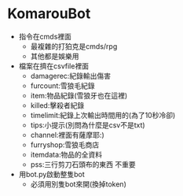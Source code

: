 # KomarouBot
- 指令在cmds裡面
  - 最複雜的打狛克是cmds/rpg
  - 其他都是娛樂用   
- 檔案在擠在csvfile裡面   
  - damagerec:紀錄輸出傷害
  - furcount:雪狼毛紀錄
  - item:物品紀錄(雪狼牙也在這裡)
  - killed:擊殺者紀錄
  - timelimit:紀錄上次輸出時間用的(為了10秒冷卻)
  - tips:小提示(別問為什麼是csv不是txt)
  + channel:裡面有薩摩耶:)
  + furryshop:雪狼毛商店
  + itemdata:物品的全資料
  + pss:三行剪刀石頭布的東西 不重要
- 用bot.py啟動整隻bot
  - 必須用別隻bot來開(換掉token)
